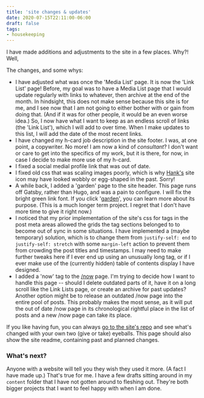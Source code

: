 ```yaml
---
title: 'site changes & updates'
date: 2020-07-15T22:11:00-06:00
draft: false
tags:
- housekeeping
---
```


I have made additions and adjustments to the site in a few places. Why?! Well,

<!--more-->

The changes, and some whys:

- I have adjusted what was once the 'Media List' page. It is now the 'Link List' page! Before, my goal was to have a Media List page that I would update regularly with links to whatever, then archive at the end of the month. In hindsight, this does not make sense because this site is for me, and I see now that I am not going to either bother with or gain from doing that. (And if it was for other people, it would be an even worse idea.) So, I now have what I want to keep as an endless scroll of links (the 'Link List'), which I  will add to over time. When I make updates to this list, I will add the date of the most recent links.
- I have changed my h-card job description in the site footer. I was, at one point, a copywriter. No more! I am now a kind of *consultant*? I don't want or care to get into the specifics of my work, but it is there, for now, in case I decide to make more use of my h-card.
- I fixed a social medial profile link that was out of date.
- I fixed old css that was scaling images poorly, which is why [Hank's](https://dribbble.com/hankewbank) site icon may have looked wobbly or egg-shaped in the past. Sorry! 
- A while back, I added a 'garden' page to the site header. This page runs off Gatsby, rather than Hugo, and was a pain to configure. I will fix the bright green link font. If you click '<a href="https://garden.absentmammoth.org">garden</a>', you can learn more about its purpose. (This is a much longer term project. I regret that I don't have more time to give it right now.)
- I noticed that my prior implementation of the site's css for tags in the post meta areas allowed the grids the tag sections belonged to to become out of sync in some situations. I have implemented a (maybe temporary) solution, which is to change them from `justify-self: end` to `justify-self: stretch` with some `margin-left` action to prevent them from crowding the post titles and timestamps. I may need to make further tweaks here if I ever end up using an unusually long tag, or if I ever make use of the (currently hidden) table of contents display I have designed.
- I added a 'now' tag to the <a href="/now">/now</a> page. I'm trying to decide how I want to handle this page -- should I delete outdated parts of it, have it on a long scroll like the Link Lists page, or create an archive for past updates? Another option might be to release an outdated /now page into the entire pool of posts. This probably makes the most sense, as it will put the out of date /now page in its chronological rightful place in the list of posts and a new /now page can take its place. 

If you like having fun, you can always [go to the site's repo](https://github.com/absentmammoth/absentmammoth.github.io) and see what's changed with your own two (give or take) eyeballs. This page should also show the site readme, containing past and planned changes.

### What's next?

Anyone with a website will tell you they wish they used it more. (A fact I have made up.) That's true for me. I have a few drafts sitting around in my `content` folder that I have not gotten around to fleshing out. They're both bigger projects that I want to feel happy with when I am done.